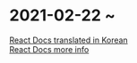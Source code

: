 # 2021-02-22 ~

[React Docs translated in Korean](https://ko.reactjs.org/docs/getting-started.html)  
[React Docs more info](https://github.com/sangheon-kim/React-docs-analyze/tree/master/src/Pages)
